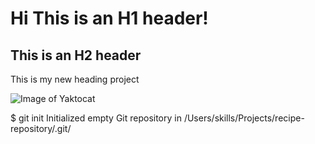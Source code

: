 # Hi This is an H1 header!
## This is an H2 header

This is my new heading project

![Image of Yaktocat](https://c4.wallpaperflare.com/wallpaper/98/964/1023/video-games-hitman-absolution-red-black-wallpaper-preview.jpg)

$ git init
Initialized empty Git repository in /Users/skills/Projects/recipe-repository/.git/
